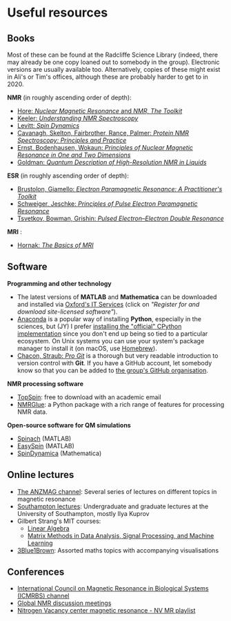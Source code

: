 # Useful resources

## Books

Most of these can be found at the Radcliffe Science Library (indeed, there may already be one copy loaned out to somebody in the group).
Electronic versions are usually available too.
Alternatively, copies of these might exist in Ali's or Tim's offices, although these are probably harder to get to in 2020.

**NMR** (in roughly ascending order of depth):
 - [Hore: *Nuclear Magnetic Resonance* and *NMR, The Toolkit*](http://hore.chem.ox.ac.uk/books.shtml)
 - [Keeler: *Understanding NMR Spectroscopy*](https://www.amazon.co.uk/Understanding-NMR-Spectroscopy-James-Keeler/dp/0470746084)
 - [Levitt: *Spin Dynamics*](https://www.wiley.com/en-gb/Spin+Dynamics%3A+Basics+of+Nuclear+Magnetic+Resonance%2C+2nd+Edition-p-9781118681848)
 - [Cavanagh, Skelton, Fairbrother, Rance, Palmer: *Protein NMR Spectroscopy: Principles and Practice*](https://www.elsevier.com/books/protein-nmr-spectroscopy/cavanagh/978-0-12-164491-8)
 - [Ernst, Bodenhausen, Wokaun: *Principles of Nuclear Magnetic Resonance in One and Two Dimensions*](https://www.amazon.co.uk/Principles-Resonance-Dimensions-International-Monographs/dp/0198556470)
 - [Goldman: *Quantum Description of High-Resolution NMR in Liquids*](https://global.oup.com/academic/product/quantum-description-of-high-resolution-nmr-in-liquids-9780198556527)
 
**ESR** (in roughly ascending order of depth):
 - [Brustolon, Giamello: *Electron Paramagnetic Resonance: A Practitioner's Toolkit*](https://onlinelibrary.wiley.com/doi/book/10.1002/9780470432235)
 - [Schweiger, Jeschke: *Principles of Pulse Electron Paramagnetic Resonance*](https://www.amazon.co.uk/Principles-Pulse-Electron-Paramagnetic-Resonance/dp/0198506341)
 - [Tsvetkov, Bowman, Grishin: *Pulsed Electron–Electron Double Resonance*](https://www.amazon.co.uk/Pulsed-Electron-Electron-Double-Resonance-Measurement-ebook)

**MRI** :
 - [Hornak: *The Basics of MRI*](https://www.cis.rit.edu/htbooks/mri/inside.htm)

## Software

**Programming and other technology**

 - The latest versions of **MATLAB** and **Mathematica** can be downloaded and installed via [Oxford's IT Services](https://register.it.ox.ac.uk/self/index) (click on *"Register for and download site-licensed software"*).
 - [Anaconda](https://www.anaconda.com/) is a popular way of installing **Python**, especially in the sciences, but (JY) I prefer [installing the "official" CPython implementation](https://www.python.org/downloads/) since you don't end up being so tied to a particular ecosystem. On Unix systems you can use your system's package manager to install it (on macOS, use [Homebrew](https://brew.sh/)).
 - [Chacon, Straub: *Pro Git*](https://git-scm.com/book/en/v2) is a thorough but very readable introduction to version control with **Git**. If you have a GitHub account, let somebody know so that you can be added to [the group's GitHub organisation](https://github.com/foroozandehgroup).
 
**NMR processing software**

 - [TopSpin](https://www.bruker.com/service/support-upgrades/software-downloads/nmr/free-topspin-processing/nmr-topspin-license-for-academia.html): free to download with an academic email
 - [NMRGlue](https://www.nmrglue.com/): a Python package with a rich range of features for processing NMR data.

**Open-source software for QM simulations**

 - [Spinach](http://spindynamics.org/Spinach.php/) (MATLAB)
 - [EasySpin](https://easyspin.org/) (MATLAB)
 - [SpinDynamica](http://www.spindynamica.soton.ac.uk/) (Mathematica)


## Online lectures

 - [The ANZMAG channel](https://www.youtube.com/user/ANZMAG/playlists): Several series of lectures on different topics in magnetic resonance
 - [Southampton lectures](http://spindynamics.org/group/?page_id=18): Undergraduate and graduate lectures at the University of Southampton, mostly Ilya Kuprov
 - Gilbert Strang's MIT courses:
   - [Linear Algebra](https://ocw.mit.edu/courses/mathematics/18-06sc-linear-algebra-fall-2011/)
   - [Matrix Methods in Data Analysis, Signal Processing, and Machine Learning](https://ocw.mit.edu/courses/mathematics/18-065-matrix-methods-in-data-analysis-signal-processing-and-machine-learning-spring-2018/index.htm)
 - [3Blue1Brown](https://www.youtube.com/channel/UCYO_jab_esuFRV4b17AJtAw/playlists): Assorted maths topics with accompanying visualisations
 
 
 ## Conferences
 
 - [International Council on Magnetic Resonance in Biological Systems (ICMRBS) channel](https://www.youtube.com/channel/UCsxup-QiNEeBrfo-4d5w33Q)
 - [Global NMR discussion meetings](https://www.youtube.com/c/GlobalNMRDiscussionMeetings)
 - [Nitrogen Vacancy center magnetic resonance - NV MR playlist](https://www.youtube.com/playlist?list=PL8tlQKSjnVbwQL0S6cEJ8fPvju9YEtvBf)
